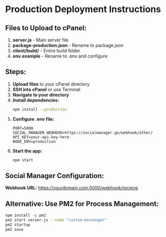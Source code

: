 # Production Deployment Instructions

## Files to Upload to cPanel:

1. **server.js** - Main server file
2. **package-production.json** - Rename to package.json
3. **client/build/** - Entire build folder
4. **env.example** - Rename to .env and configure

## Steps:

1. **Upload files** to your cPanel directory
2. **SSH into cPanel** or use Terminal
3. **Navigate to your directory**
4. **Install dependencies:**
   ```bash
   npm install --production
   ```
5. **Configure .env file:**
   ```env
   PORT=5000
   SOCIAL_MANAGER_WEBHOOK=https://socialmanager.ge/webhook/other/
   API_KEY=your-api-key-here
   NODE_ENV=production
   ```
6. **Start the app:**
   ```bash
   npm start
   ```

## Social Manager Configuration:

**Webhook URL:** https://yourdomain.com:5000/webhook/receive

## Alternative: Use PM2 for Process Management:

```bash
npm install -g pm2
pm2 start server.js --name "custom-messenger"
pm2 startup
pm2 save
```
